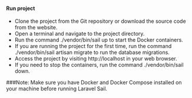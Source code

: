 #### Run project

- Clone the project from the Git repository or download the source code from the website.
- Open a terminal and navigate to the project directory.
- Run the command ./vendor/bin/sail up to start the Docker containers.
- If you are running the project for the first time, run the command ./vendor/bin/sail artisan migrate to run the database migrations.
- Access the project by visiting http://localhost in your web browser.
- If you need to stop the containers, run the command ./vendor/bin/sail down.

###Note: Make sure you have Docker and Docker Compose installed on your machine before running Laravel Sail.
